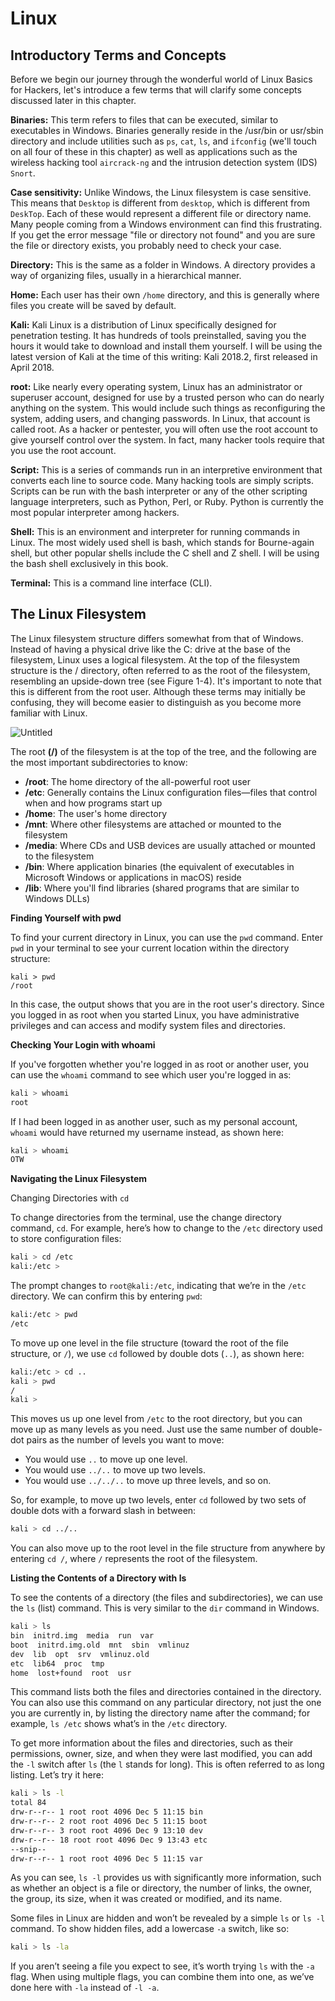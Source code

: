# Linux

## Introductory Terms and Concepts

Before we begin our journey through the wonderful world of Linux Basics for Hackers, let's introduce a few terms that will clarify some concepts discussed later in this chapter.

**Binaries:** This term refers to files that can be executed, similar to executables in Windows. Binaries generally reside in the /usr/bin or usr/sbin directory and include utilities such as `ps`, `cat`, `ls`, and `ifconfig` (we'll touch on all four of these in this chapter) as well as applications such as the wireless hacking tool `aircrack-ng` and the intrusion detection system (IDS) `Snort`.

**Case sensitivity:** Unlike Windows, the Linux filesystem is case sensitive. This means that `Desktop` is different from `desktop`, which is different from `DeskTop`. Each of these would represent a different file or directory name. Many people coming from a Windows environment can find this frustrating. If you get the error message "file or directory not found" and you are sure the file or directory exists, you probably need to check your case.

**Directory:** This is the same as a folder in Windows. A directory provides a way of organizing files, usually in a hierarchical manner.

**Home:** Each user has their own `/home` directory, and this is generally where files you create will be saved by default.

**Kali:** Kali Linux is a distribution of Linux specifically designed for penetration testing. It has hundreds of tools preinstalled, saving you the hours it would take to download and install them yourself. I will be using the latest version of Kali at the time of this writing: Kali 2018.2, first released in April 2018.

**root:** Like nearly every operating system, Linux has an administrator or superuser account, designed for use by a trusted person who can do nearly anything on the system. This would include such things as reconfiguring the system, adding users, and changing passwords. In Linux, that account is called root. As a hacker or pentester, you will often use the root account to give yourself control over the system. In fact, many hacker tools require that you use the root account.

**Script:** This is a series of commands run in an interpretive environment that converts each line to source code. Many hacking tools are simply scripts. Scripts can be run with the bash interpreter or any of the other scripting language interpreters, such as Python, Perl, or Ruby. Python is currently the most popular interpreter among hackers.

**Shell:** This is an environment and interpreter for running commands in Linux. The most widely used shell is bash, which stands for Bourne-again shell, but other popular shells include the C shell and Z shell. I will be using the bash shell exclusively in this book.

**Terminal:** This is a command line interface (CLI).

## The Linux Filesystem

The Linux filesystem structure differs somewhat from that of Windows. Instead of having a physical drive like the C: drive at the base of the filesystem, Linux uses a logical filesystem. At the top of the filesystem structure is the / directory, often referred to as the root of the filesystem, resembling an upside-down tree (see Figure 1-4). It's important to note that this is different from the root user. Although these terms may initially be confusing, they will become easier to distinguish as you become more familiar with Linux.

![Untitled](https://prod-files-secure.s3.us-west-2.amazonaws.com/780a37f1-f4f7-4d77-835d-7c4df1ea5961/14fa0a34-1470-4128-80ef-f25736d20d5d/Untitled.png)

The root **(/)** of the filesystem is at the top of the tree, and the following are the most important subdirectories to know:

- **/root**: The home directory of the all-powerful root user
- **/etc**: Generally contains the Linux configuration files—files that control when and how programs start up
- **/home**: The user's home directory
- **/mnt**: Where other filesystems are attached or mounted to the filesystem
- **/media**: Where CDs and USB devices are usually attached or mounted to the filesystem
- **/bin**: Where application binaries (the equivalent of executables in Microsoft Windows or applications in macOS) reside
- **/lib**: Where you'll find libraries (shared programs that are similar to Windows DLLs)

**Finding Yourself with pwd**

To find your current directory in Linux, you can use the `pwd` command. Enter `pwd` in your terminal to see your current location within the directory structure:

```
kali > pwd
/root

```

In this case, the output shows that you are in the root user's directory. Since you logged in as root when you started Linux, you have administrative privileges and can access and modify system files and directories.

**Checking Your Login with whoami**

If you've forgotten whether you're logged in as root or another user, you can use the `whoami` command to see which user you're logged in as:

```bash
kali > whoami
root

```

If I had been logged in as another user, such as my personal account, `whoami` would have returned my username instead, as shown here:

```bash
kali > whoami
OTW

```

**Navigating the Linux Filesystem**

Changing Directories with `cd`

To change directories from the terminal, use the change directory command, `cd`. For example, here’s how to change to the `/etc` directory used to store configuration files:

```bash
kali > cd /etc
kali:/etc >

```

The prompt changes to `root@kali:/etc`, indicating that we’re in the `/etc` directory. We can confirm this by entering `pwd`:

```bash
kali:/etc > pwd
/etc

```

To move up one level in the file structure (toward the root of the file structure, or `/`), we use `cd` followed by double dots (`..`), as shown here:

```bash
kali:/etc > cd ..
kali > pwd
/
kali >

```

This moves us up one level from `/etc` to the root directory, but you can move up as many levels as you need. Just use the same number of double-dot pairs as the number of levels you want to move:

- You would use `..` to move up one level.
- You would use `../..` to move up two levels.
- You would use `../../..` to move up three levels, and so on.

So, for example, to move up two levels, enter `cd` followed by two sets of double dots with a forward slash in between:

```bash
kali > cd ../..

```

You can also move up to the root level in the file structure from anywhere by entering `cd /`, where `/` represents the root of the filesystem.

**Listing the Contents of a Directory with ls**

To see the contents of a directory (the files and subdirectories), we can use the `ls` (list) command. This is very similar to the `dir` command in Windows.

```bash
kali > ls
bin  initrd.img  media  run  var
boot  initrd.img.old  mnt  sbin  vmlinuz
dev  lib  opt  srv  vmlinuz.old
etc  lib64  proc  tmp
home  lost+found  root  usr

```

This command lists both the files and directories contained in the directory. You can also use this command on any particular directory, not just the one you are currently in, by listing the directory name after the command; for example, `ls /etc` shows what’s in the `/etc` directory.

To get more information about the files and directories, such as their permissions, owner, size, and when they were last modified, you can add the `-l` switch after `ls` (the `l` stands for long). This is often referred to as long listing. Let’s try it here:

```bash
kali > ls -l
total 84
drw-r--r-- 1 root root 4096 Dec 5 11:15 bin
drw-r--r-- 2 root root 4096 Dec 5 11:15 boot
drw-r--r-- 3 root root 4096 Dec 9 13:10 dev
drw-r--r-- 18 root root 4096 Dec 9 13:43 etc
--snip--
drw-r--r-- 1 root root 4096 Dec 5 11:15 var

```

As you can see, `ls -l` provides us with significantly more information, such as whether an object is a file or directory, the number of links, the owner, the group, its size, when it was created or modified, and its name.

Some files in Linux are hidden and won’t be revealed by a simple `ls` or `ls -l` command. To show hidden files, add a lowercase `-a` switch, like so:

```bash
kali > ls -la

```

If you aren’t seeing a file you expect to see, it’s worth trying `ls` with the `-a` flag. When using multiple flags, you can combine them into one, as we’ve done here with `-la` instead of `-l -a`.
